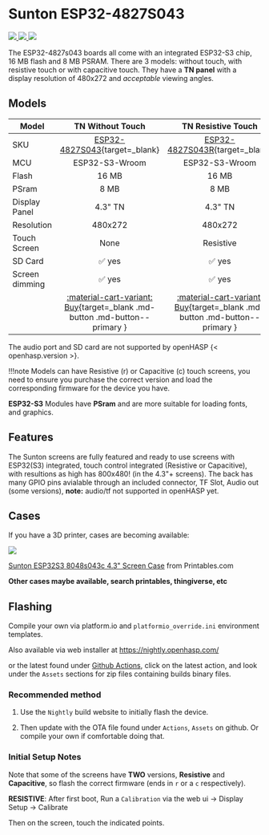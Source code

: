 # Sunton ESP32-4827S043

<div class="row justify-content-center">
        <a href="../images/esp32-4827s043-front.jpg" data-toggle="lightbox" data-gallery="example-gallery" class="col-sm-4" data-title="Sunton ESP32-4827S043" data-footer="">
            <img src="../thumbnails/esp32-8048s043-front.jpg" class="img-fluid">
        </a>
        <a href="../images/esp32-4827s043r-front.jpg" data-toggle="lightbox" data-gallery="example-gallery" class="col-sm-4" data-title="Sunton ESP32-4827S043R" data-footer="">
            <img src="../thumbnails/esp32-4827s043r-front.jpg" class="img-fluid">
        </a>
        <a href="../images/esp32-4827s043c-front.jpg" data-toggle="lightbox" data-gallery="example-gallery" class="col-sm-4" data-title="Sunton ESP32-4827S043C" data-footer="">
            <img src="../thumbnails/esp32-4827s043c-front.jpg" class="img-fluid">
        </a>
</div>

The ESP32-4827s043 boards all come with an integrated ESP32-S3 chip, 16 MB flash and 8 MB PSRAM.
There are 3 models: without touch, with resistive touch or with capacitive touch.
They have a **TN panel** with a display resolution of 480x272 and *acceptable* viewing angles.


## Models

| Model                   | TN Without Touch | TN Resistive Touch  | TN Capacitive Touch
|-------------------------|:-------:|:-------:|:-------:|
| SKU                     | [ESP32-4827S043][1]{target=_blank} | [ESP32-4827S043R][2]{target=_blank} | [ESP32-4827S043C][3]{target=_blank}
| MCU                     | ESP32-S3-Wroom | ESP32-S3-Wroom | ESP32-S3-Wroom
| Flash                   | 16 MB   | 16 MB   | 16 MB
| PSram                   | 8 MB    | 8 MB    | 8 MB
| Display Panel           | 4.3" TN | 4.3" TN | 4.3" TN
| Resolution              | 480x272 | 480x272 | 480x272
| Touch Screen            | None | Resistive | Capacitive
| SD Card                 | :white_check_mark: yes | :white_check_mark: yes | :white_check_mark: yes
| Screen dimming          | :white_check_mark: yes | :white_check_mark: yes | :white_check_mark: yes
| | [:material-cart-variant: Buy][1]{target=_blank .md-button .md-button--primary } | [:material-cart-variant: Buy][2]{target=_blank .md-button .md-button--primary } | [:material-cart-variant: Buy][3]{target=_blank .md-button .md-button--primary }

The audio port and SD card are not supported by openHASP {< openhasp.version >}.

!!!note
        Models can have Resistive (r) or Capacitive (c) touch screens, you need to ensure you purchase the correct version and load the corresponding firmware for the device you have.


__ESP32-S3__ Modules have __PSram__ and are more suitable for loading fonts, and graphics.

## Features

The Sunton screens are fully featured and ready to use screens with ESP32(S3) integrated, touch control integrated (Resistive or Capacitive), with resultions as high has 800x480! (in the 4.3"+ screens).  The back has many GPIO pins avialable through an included connector, TF Slot, Audio out (some versions), **note:** audio/tf not supported in openHASP yet.

## Cases

If you have a 3D printer, cases are becoming available:

<div class="row justify-content-center">
        <img src="../sunton_esp32-4827s043-case.png" class="img-fluid">
</div>

<a href="https://www.printables.com/model/350540-sunton-esp32s3-8048s043c-43-screen-case" target="_blank">Sunton ESP32S3 8048s043c 4.3" Screen Case</a> from Printables.com

**Other cases maybe available, search printables, thingiverse, etc**

## Flashing

Compile your own via platform.io and `platformio_override.ini` environment templates.

Also available via web installer at <a target="_blank" href="https://nightly.openhasp.com/">https://nightly.openhasp.com/</a>

or the latest found under <a target="_blank" href="https://github.com/HASwitchPlate/openHASP/actions">Github Actions</a>, click on the latest action, and look under the `Assets` sections for zip files containing builds binary files.

### Recommended method

   1. Use the `Nightly` build website to initially flash the device.

   2. Then update with the OTA file found under `Actions`, `Assets` on github.  Or compile your own if comfortable doing that.

### Initial Setup Notes

Note that some of the screens have **TWO** versions, **Resistive** and **Capacitive**, so flash the correct firmware (ends in `r` or a `c` respectively).

**RESISTIVE**: After first boot, Run a `Calibration` via the web ui -> Display Setup -> Calibrate

Then on the screen, touch the indicated points.

[1]: https://www.aliexpress.com/item/1005004788147691.html
[2]: https://www.aliexpress.com/item/1005004788147691.html
[3]: https://www.aliexpress.com/item/1005004788147691.html

